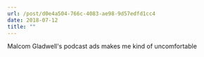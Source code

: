 ```yaml
---
url: /post/d0e4a504-766c-4083-ae98-9d57edfd1cc4
date: 2018-07-12
title: ""
---
```


Malcom Gladwell's podcast ads makes me kind of uncomfortable